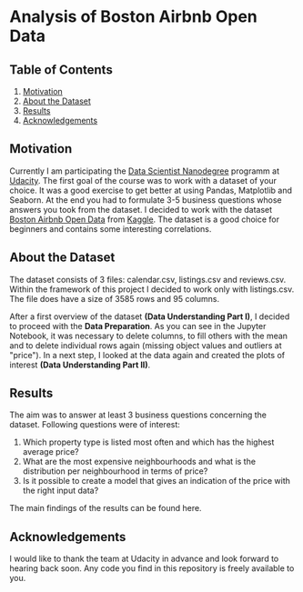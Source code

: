 # Analysis of Boston Airbnb Open Data

## Table of Contents

1. [Motivation](#motivation)
2. [About the Dataset](#data)
3. [Results](#results)
4. [Acknowledgements](#acknowledgements)

## Motivation <a name="motivation"></a>

Currently I am participating the [Data Scientist Nanodegree](https://www.udacity.com/course/data-scientist-nanodegree--nd025) programm at [Udacity](https://www.udacity.com/). The first goal of the course was to work with a dataset of your choice. It was a good exercise to get better at using Pandas, Matplotlib and Seaborn. At the end you had to formulate 3-5 business questions whose answers you took from the dataset. I decided to work with the dataset [Boston Airbnb Open Data](https://www.kaggle.com/airbnb/boston) from [Kaggle](https://www.kaggle.com/). The dataset is a good choice for beginners and contains some interesting correlations.

## About the Dataset <a name="data"></a>

The dataset consists of 3 files: calendar.csv, listings.csv and reviews.csv. Within the framework of this project I decided to work only with listings.csv. The file does have a size of 3585 rows and 95 columns.

After a first overview of the dataset **(Data Understanding Part I)**, I decided to proceed with the **Data Preparation**. As you can see in the Jupyter Notebook, it was necessary to delete columns, to fill others with the mean and to delete individual rows again (missing object values and outliers at "price"). In a next step, I looked at the data again and created the plots of interest **(Data Understanding Part II)**.

## Results <a name="results"></a>

The aim was to answer at least 3 business questions concerning the dataset. Following questions were of interest:

1. Which property type is listed most often and which has the highest average price?
2. What are the most expensive neighbourhoods and what is the distribution per neighbourhood in terms of price?
3. Is it possible to create a model that gives an indication of the price with the right input data?

The main findings of the results can be found here.

## Acknowledgements <a name="acknowledgements"></a>

I would like to thank the team at Udacity in advance and look forward to hearing back soon. Any code you find in this repository is freely available to you.
